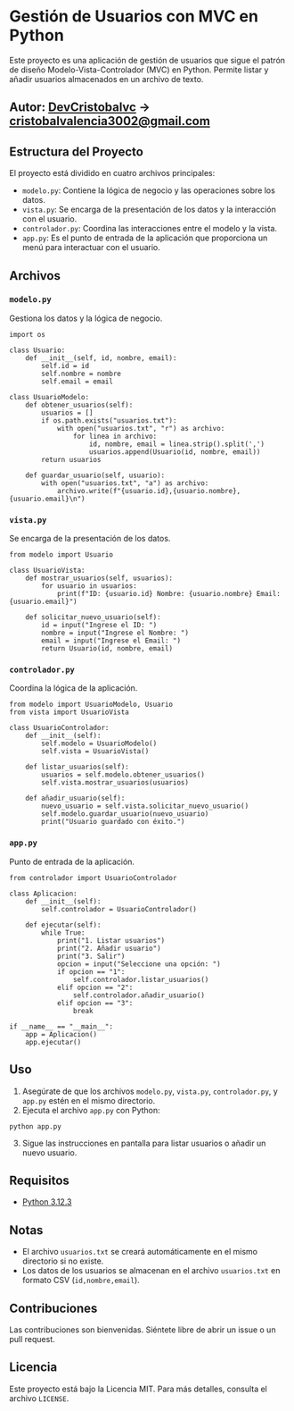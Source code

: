 # Gestión de Usuarios con MVC en Python

Este proyecto es una aplicación de gestión de usuarios que sigue el patrón de diseño Modelo-Vista-Controlador (MVC) en Python. Permite listar y añadir usuarios almacenados en un archivo de texto.

## Autor: [DevCristobalvc](https://devcristobalvc.netlify.app/) -> cristobalvalencia3002@gmail.com

## Estructura del Proyecto

El proyecto está dividido en cuatro archivos principales:

- `modelo.py`: Contiene la lógica de negocio y las operaciones sobre los datos.
- `vista.py`: Se encarga de la presentación de los datos y la interacción con el usuario.
- `controlador.py`: Coordina las interacciones entre el modelo y la vista.
- `app.py`: Es el punto de entrada de la aplicación que proporciona un menú para interactuar con el usuario.

## Archivos

### `modelo.py`
Gestiona los datos y la lógica de negocio.

```
import os

class Usuario:
    def __init__(self, id, nombre, email):
        self.id = id
        self.nombre = nombre
        self.email = email

class UsuarioModelo:
    def obtener_usuarios(self):
        usuarios = []
        if os.path.exists("usuarios.txt"):
            with open("usuarios.txt", "r") as archivo:
                for linea in archivo:
                    id, nombre, email = linea.strip().split(',')
                    usuarios.append(Usuario(id, nombre, email))
        return usuarios

    def guardar_usuario(self, usuario):
        with open("usuarios.txt", "a") as archivo:
            archivo.write(f"{usuario.id},{usuario.nombre},{usuario.email}\n")
```

### `vista.py`
Se encarga de la presentación de los datos.

```
from modelo import Usuario

class UsuarioVista:
    def mostrar_usuarios(self, usuarios):
        for usuario in usuarios:
            print(f"ID: {usuario.id} Nombre: {usuario.nombre} Email: {usuario.email}")

    def solicitar_nuevo_usuario(self):
        id = input("Ingrese el ID: ")
        nombre = input("Ingrese el Nombre: ")
        email = input("Ingrese el Email: ")
        return Usuario(id, nombre, email)
```

### `controlador.py`
Coordina la lógica de la aplicación.

```
from modelo import UsuarioModelo, Usuario
from vista import UsuarioVista

class UsuarioControlador:
    def __init__(self):
        self.modelo = UsuarioModelo()
        self.vista = UsuarioVista()

    def listar_usuarios(self):
        usuarios = self.modelo.obtener_usuarios()
        self.vista.mostrar_usuarios(usuarios)

    def añadir_usuario(self):
        nuevo_usuario = self.vista.solicitar_nuevo_usuario()
        self.modelo.guardar_usuario(nuevo_usuario)
        print("Usuario guardado con éxito.")
```

### `app.py`
Punto de entrada de la aplicación.

```
from controlador import UsuarioControlador

class Aplicacion:
    def __init__(self):
        self.controlador = UsuarioControlador()

    def ejecutar(self):
        while True:
            print("1. Listar usuarios")
            print("2. Añadir usuario")
            print("3. Salir")
            opcion = input("Seleccione una opción: ")
            if opcion == "1":
                self.controlador.listar_usuarios()
            elif opcion == "2":
                self.controlador.añadir_usuario()
            elif opcion == "3":
                break

if __name__ == "__main__":
    app = Aplicacion()
    app.ejecutar()
```

## Uso

1. Asegúrate de que los archivos `modelo.py`, `vista.py`, `controlador.py`, y `app.py` estén en el mismo directorio.
2. Ejecuta el archivo `app.py` con Python:

```
python app.py
```

3. Sigue las instrucciones en pantalla para listar usuarios o añadir un nuevo usuario.

## Requisitos

- [Python 3.12.3](https://www.python.org/downloads/)

## Notas

- El archivo `usuarios.txt` se creará automáticamente en el mismo directorio si no existe.
- Los datos de los usuarios se almacenan en el archivo `usuarios.txt` en formato CSV (`id,nombre,email`).

## Contribuciones

Las contribuciones son bienvenidas. Siéntete libre de abrir un issue o un pull request.

## Licencia

Este proyecto está bajo la Licencia MIT. Para más detalles, consulta el archivo `LICENSE`.
